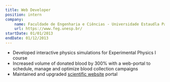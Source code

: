 ```yaml
---
title: Web Developer
position: intern
company:
    name: Faculdade de Engenharia e Ciências - Universidade Estaudla Paulista
    url: https://www.feg.unesp.br/
startDate: 01/01/2013
endDate: 01/12/2013
---
```

- Developed interactive physics simulations for Experimental Physics I course
- Increased volume of donated blood by 300% with a web-portal to schedule, manage and optimize blood collection campaigns
- Maintained and upgraded [scientific website](https://www.highdilution.org/index.php/ijhdr) portal